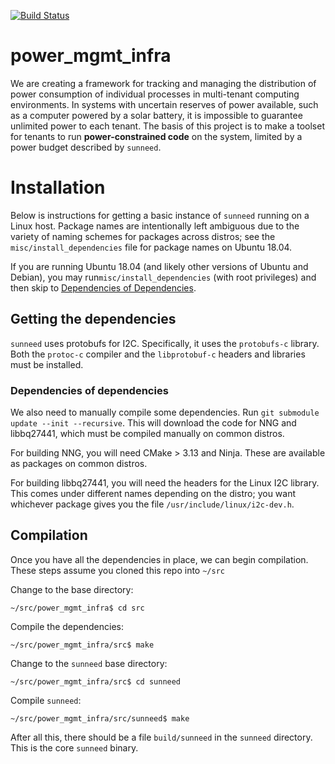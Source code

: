 [![Build Status](https://dev.azure.com/gschock/suneed/_apis/build/status/grahamschock.power_mgmt_infra?branchName=master)](https://dev.azure.com/gschock/suneed/_build/latest?definitionId=2&branchName=master)

# power_mgmt_infra

We are creating a framework for tracking and managing the distribution of power consumption of individual processes in
multi-tenant computing environments. In systems with uncertain reserves of power available, such as a computer powered
by a solar battery, it is impossible to guarantee unlimited power to each tenant. The basis of this project is to make a
toolset for tenants to run **power-constrained code** on the system, limited by a power budget described by `sunneed`.

# Installation

Below is instructions for getting a basic instance of `sunneed` running on a Linux host. Package names are intentionally
left ambiguous due to the variety of naming schemes for packages across distros; see the `misc/install_dependencies`
file for package names on Ubuntu 18.04.

If you are running Ubuntu 18.04 (and likely other versions of Ubuntu and Debian), you may run`misc/install_dependencies` 
(with root privileges) and then skip to [Dependencies of Dependencies](#dependencies-of-dependencies).

## Getting the dependencies

`sunneed` uses protobufs for I2C. Specifically, it uses the `protobufs-c` library. Both the `protoc-c` compiler and the
`libprotobuf-c` headers and libraries must be installed.

### Dependencies of dependencies

We also need to manually compile some dependencies. Run `git submodule update --init --recursive`. This will download
the code for NNG and libbq27441, which must be compiled manually on common distros.

For building NNG, you will need CMake > 3.13 and Ninja. These are available as packages on common distros.

For building libbq27441, you will need the headers for the Linux I2C library. This comes under different names depending
on the distro; you want whichever package gives you the file `/usr/include/linux/i2c-dev.h`.

## Compilation

Once you have all the dependencies in place, we can begin compilation. These steps assume you cloned this repo into
`~/src`

Change to the base directory:

```
~/src/power_mgmt_infra$ cd src
```

Compile the dependencies:

```
~/src/power_mgmt_infra/src$ make
```

Change to the `sunneed` base directory:

```
~/src/power_mgmt_infra/src$ cd sunneed
```

Compile `sunneed`:

```
~/src/power_mgmt_infra/src/sunneed$ make
```

After all this, there should be a file `build/sunneed` in the `sunneed` directory. This is the core `sunneed` binary.

<!-- vim: set tw=120: -->
